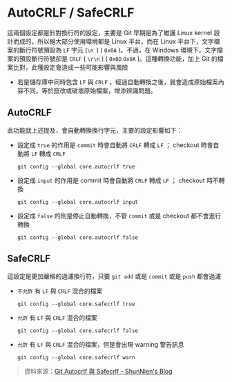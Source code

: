# AutoCRLF / SafeCRLF

這兩個設定都是針對換行符的設定，主要是 Git 早期是為了維護 Linux kernel 設計而成的，所以絕大部分使用環境都是 Linux 平台，而在 Linux 平台下，文字檔案的斷行符號預設為 `LF` 字元 (`\n `) ( `0x0A` )。不過，在 Windows 環境下，文字檔案的預設斷行符號卻是 `CRLF` ( `\r\n` ) ( `0x0D` `0x0A` )。這種轉換功能，加上 Git 的檔案比對，此種設定會造成一些可能影響與風險

* 若是儲存庫中同時包含 `LF` 與 `CRLF` ，經過自動轉換之後，就會造成原始檔案內容不同，等於竄改或破壞原始檔案，增添辨識問題。

## AutoCRLF

此功能就上述提及，會自動轉換換行字元，主要的設定影響如下：

* 設定成 `true` 的作用是 `commit` 時會自動將 `CRLF` 轉成 `LF` ； checkout 時會自動將 `LF` 轉成 `CRLF`

    ```shell
    git config --global core.autocrlf true
    ```

* 設定成 `input` 的作用是 commit 時會自動將 `CRLF` 轉成 `LF` ； checkout 時不轉換

    ```shell
    git config --global core.autocrlf input
    ```

* 設定成 `false` 的則是停止自動轉換，不管 `commit` 或是 checkout 都不會進行轉換

    ```shell
    git config --global core.autocrlf false
    ```

## SafeCRLF

這設定是更加嚴格的過濾換行符，只要 `git add` 或是 `commit` 或是 `push` 都會過濾

* `不允許` 有 `LF` 與 `CRLF` 混合的檔案

    ```shell
    git config --global core.safecrlf true
    ```

* `允許` 有 `LF` 與 `CRLF` 混合的檔案

    ```shell
    git config --global core.safecrlf false
    ```

* `允許` 有 `LF` 與 `CRLF` 混合的檔案，但是會出現 warning 警告訊息

    ```shell
    git config --global core.safecrlf warn
    ```

> 資料來源：[Git Autocrlf 與 Safecrlf - ShunNien's Blog](https://shunnien.github.io/2018/06/03/git-autocrlf-and-safecrlf/)
